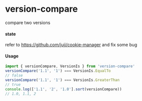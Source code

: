 # version-compare
compare two versions

#### state

refer to https://github.com/juji/cookie-manager and fix some bug

#### Usage

```js
import { versionCompare, VersionIs } from 'version-compare'
versionCompare('1.1', '1') === VersionIs.EqualTo
// false
versionCompare('1.1', '1') === VersionIs.GreaterThan
// true
console.log(['1.1', '2', '1.0'].sort(versionCompare))
// 1.0, 1.1, 2

```
